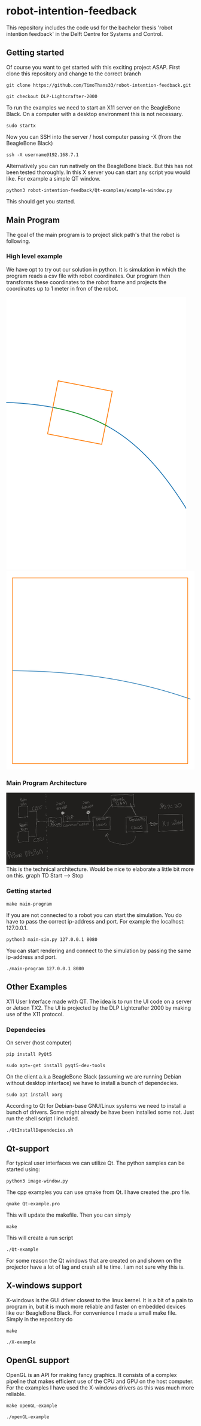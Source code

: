 # robot-intention-feedback
This repository includes the code usd for the bachelor thesis 'robot intention feedback' in the Delft Centre for Systems and Control.

## Getting started
Of course you want to get started with this exciting project ASAP. First clone this repository and change to the correct branch
```
git clone https://github.com/TimoThans33/robot-intention-feedback.git
```
```
git checkout DLP-Lightcrafter-2000
```
To run the examples we need to start an X11 server on the BeagleBone Black. On a computer with
a desktop environment this is not necessary. 
```
sudo startx
```
Now you can SSH into the server / host computer passing -X (from the BeagleBone Black)
```
ssh -X username@192.168.7.1
```
Alternatively you can run natively on the BeagleBone black. But this has not been tested thoroughly. In this X server you can start any script you would like. For example a simple QT window.
```
python3 robot-intention-feedback/Qt-examples/example-window.py
```
This should get you started.

## Main Program
The goal of the main program is to project slick path's that the robot is following.

### High level example
We have opt to try out our solution in python. It is simulation in which the program reads a csv
file with robot coordinates. Our program then transforms these coordinates to the robot frame and projects the coordinates up to 1 meter in fron of the robot.

![trajectory sim](Images/robot-sim.png)
![projection sim](Images/proj-sim.png)

### Main Program Architecture
![trajectory sim](Images/79183.jpg)
This is the technical architecture. Would be nice to elaborate a little bit more on this.
graph TD
    Start --> Stop
### Getting started 
```
make main-program
```
If you are not connected to a robot you can start the simulation. You do have to pass the correct ip-address and port. For example the localhost: 127.0.0.1.
```
python3 main-sim.py 127.0.0.1 8080
```
You can start rendering and connect to the simulation by passing the same ip-address
and port.
```
./main-program 127.0.0.1 8080
```

## Other Examples
X11 User Interface made with QT. The idea is to run the UI code on a server or Jetson TX2. The UI is projected by the DLP Lightcrafter 2000 by making use of the X11 protocol.

### Dependecies
On server (host computer)
```
pip install PyQt5
```
```
sudo apt=-get install pyqt5-dev-tools
```
On the client a.k.a BeagleBone Black (assuming we are running Debian without desktop interface) we have to install a bunch of dependecies.
```
sudo apt install xorg
```
According to Qt for Debian-base GNU/Linux systems we need to install a bunch of drivers. Some might already be have been installed some not. Just run the shell script I included.
```
./QtInstallDependecies.sh
```
## Qt-support
For typical user interfaces we can utilize Qt. The python samples can be started using:
```
python3 image-window.py
``` 
The cpp examples you can use qmake from Qt. I have created the .pro file.
```
qmake Qt-example.pro
```
This will update the makefile. Then you can simply
```
make
```
This will create a run script
```
./Qt-example
```
For some reason the Qt windows that are created on and shown on the projector have a lot of lag and crash all te time. I am not sure why this is.

## X-windows support
X-windows is the GUI driver closest to the linux kernel. It is a bit of a pain to program in, but it is much more reliable and faster on embedded devices like our BeagleBone Black. For convenience I made a small make file. Simply in the repository do
```
make
```
```
./X-example
```
## OpenGL support
OpenGL is an API for making fancy graphics. It consists of a complex pipeline that makes efficient use of the CPU and GPU on the host computer. For the examples I have used the X-windows drivers as this was much more reliable.
```
make openGL-example
```
```
./openGL-example
```

